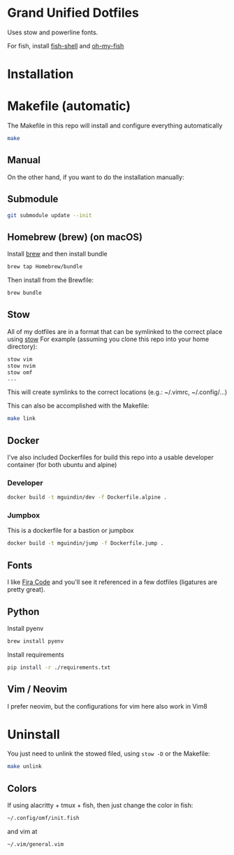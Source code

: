# Grand Unified Dotfiles

Uses stow and powerline fonts.

For fish, install [fish-shell](http://fishshell.com/) and
[oh-my-fish](https://github.com/oh-my-fish/oh-my-fish)


# Installation
# Makefile (automatic)
The Makefile in this repo will install and configure everything automatically

```sh
make
```

## Manual
On the other hand, if you want to do the installation manually:

## Submodule

```sh
git submodule update --init
```

## Homebrew (brew) (on macOS)

Install [brew](https://brew.sh/) and then install bundle
```sh
brew tap Homebrew/bundle
```

Then install from the Brewfile:
```sh
brew bundle
```

## Stow
All of my dotfiles are in a format that can be symlinked to the correct place
using [stow](https://www.gnu.org/software/stow/)
For example (assuming you clone this repo into your home directory):

```sh
stow vim
stow nvim
stow omf
...
```

This will create symlinks to the correct locations (e.g.: ~/.vimrc,
~/.config/...)

This can also be accomplished with the Makefile:
```sh
make link
```

## Docker
I've also included Dockerfiles for build this repo into a usable developer
container (for both ubuntu and alpine)

### Developer

```sh
docker build -t mguindin/dev -f Dockerfile.alpine .
```

### Jumpbox
This is a dockerfile for a bastion or jumpbox

```sh
docker build -t mguindin/jump -f Dockerfile.jump .
```

## Fonts
I like [Fira Code](https://github.com/tonsky/FiraCode) and you'll see it
referenced in a few dotfiles (ligatures are pretty great).

## Python
Install pyenv
```sh
brew install pyenv
```

Install requirements
```sh
pip install -r ./requirements.txt
```

## Vim / Neovim

I prefer neovim, but the configurations for vim here also work in Vim8

# Uninstall
You just need to unlink the stowed filed, using `stow -D` or the Makefile:
```sh
make unlink
```

## Colors

If using alacritty + tmux + fish, then just change the color in fish:
```sh
~/.config/omf/init.fish
```
and vim at
```sh
~/.vim/general.vim
```
